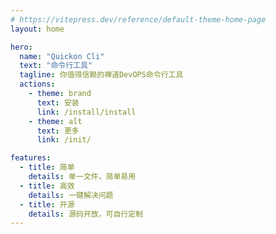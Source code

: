 ```yaml
---
# https://vitepress.dev/reference/default-theme-home-page
layout: home

hero:
  name: "Quickon Cli"
  text: "命令行工具"
  tagline: 你值得信赖的禅道DevOPS命令行工具
  actions:
    - theme: brand
      text: 安装
      link: /install/install
    - theme: alt
      text: 更多
      link: /init/

features:
  - title: 简单
    details: 单一文件，简单易用
  - title: 高效
    details: 一键解决问题
  - title: 开源
    details: 源码开放，可自行定制
---
```


